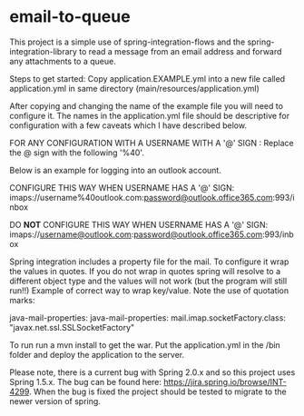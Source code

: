 # email-to-queue
This project is a simple use of spring-integration-flows and the spring-integration-library to read a message from an email address and forward any attachments to a queue.

Steps to get started:
Copy application.EXAMPLE.yml into a new file called application.yml in same directory (main/resources/application.yml)

After copying and changing the name of the example file you will need to configure it. The names in the application.yml file should be descriptive for configuration with a few caveats which I have described below.

FOR ANY CONFIGURATION WITH A USERNAME WITH A '@' SIGN : Replace the @ sign with the following '%40'.

Below is an example for logging into an outlook account.

CONFIGURE THIS WAY WHEN USERNAME HAS A '@' SIGN:
imaps://username%40outlook.com:password@outlook.office365.com:993/inbox

DO **NOT** CONFIGURE THIS WAY WHEN USERNAME HAS A '@' SIGN:
imaps://username@outlook.com:password@outlook.office365.com:993/inbox

Spring integration includes a property file for the mail. To configure it wrap the values in quotes. If you do not wrap in quotes spring will resolve to a different object type and the values will not work (but the program will still run!!)
Example of correct way to wrap key/value. Note the use of quotation marks:

java-mail-properties:
  java-mail-properties:
    mail.imap.socketFactory.class: "javax.net.ssl.SSLSocketFactory"  

To run run a mvn install to get the war. Put the application.yml in the /bin folder and deploy the application to the server.

Please note, there is a current bug with Spring 2.0.x and so this project uses Spring 1.5.x. The bug can be found here:
https://jira.spring.io/browse/INT-4299. When the bug is fixed the project should be tested to migrate to the newer version of spring.
